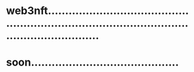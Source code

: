 # web3nft.........................................................................................................................
# soon...........................................
